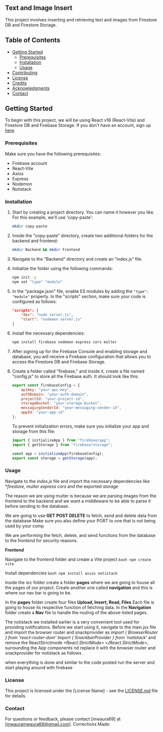 ## Text and Image Insert

This project involves inserting and retrieving text and images from Firestore DB and Firestore Storage.

## Table of Contents

- [Getting Started](#getting-started)
  - [Prerequisites](#prerequisites)
  - [Installation](#installation)
  - [Usage](#usage)
- [Contributing](#contributing)
- [License](#license)
- [Credits](#credits)
- [Acknowledgments](#acknowledgments)
- [Contact](#contact)

## Getting Started

To begin with this project, we will be using React v18 (React-Vite) and Firestore DB and Firebase Storage. If you don't have an account, sign up [here](https://console.firebase.google.com/.).

### Prerequisites

Make sure you have the following prerequisites:

- Firebase account
- React-Vite
- Axios
- Express
- Nodemon
- Notistack

### Installation

1. Start by creating a project directory. You can name it however you like. For this example, we'll use 'copy-paste':

    ```bash
    mkdir copy-paste
    ```

2. Inside the "copy-paste" directory, create two additional folders for the backend and frontend:

    ```bash
    mkdir Backend && mkdir Frontend
    ```

3. Navigate to the "Backend" directory and create an "index.js" file.

4. Initialize the folder using the following commands:

    ```bash
    npm init -y
    npm set "type" "module"
    ```

5. In the "package.json" file, enable ES modules by adding the `"type": "module"` property. In the "scripts" section, make sure your code is configured as follows:

    ```json
    "scripts": {
        "dev": "node server.js",
        "start": "nodemon server.js"
    }
    ```

6. Install the necessary dependencies:

    ```bash
    npm install firebase nodemon express cors multer
    ```

7. After signing up for the Firebase Console and enabling storage and database, you will receive a Firebase configuration that allows you to access the Firestore DB and Firebase Storage.

8. Create a folder called "firebase," and inside it, create a file named "config.js" to store all the Firebase auth. It should look like this:

    ```javascript
    export const firebaseConfig = {
        apiKey: "your-api-key",
        authDomain: "your-auth-domain",
        projectId: "your-project-id",
        storageBucket: "your-storage-bucket",
        messagingSenderId: "your-messaging-sender-id",
        appId: "your-app-id"
    };
    ```

   To prevent initialization errors, make sure you initialize your app and storage from this file:

    ```javascript
    import { initializeApp } from "firebase/app";
    import { getStorage } from "firebase/storage";

    const app = initializeApp(firebaseConfig);
    export const storage = getStorage(app);
    ```


### Usage

Navigate to the *index.js* file and import the necessary dependencies like **firestore, multer express cors* and the exported *storage*

The reason we are using multer is because we are parsing images from the frontend to the backend and we want a middleware to be able to parse it before sending to the database.

We are going to use **GET** **POST** **DELETE** to fetch, send and delete data from the database
Make sure you also define your PORT to one that is not being used by your comp

We are performing the fetch, delete, and send functions from the database to the frontend for security reasons.

**Frontend**

Navigate to the frontend folder and create a Vite project ```bash npm create vite```

Install dependencies ```bash npm install axios notistack```

Inside the src folder create a folder **pages** where we are going to house all the pages of our project. Create another one called **navigation** and this is where our nav bar is going to be.

In the **pages** folder create four files **Upload, Insert, Read, Files** Each file is going to house its respective function of fetching data. In the **Navigation** folder create a **Nav** file to handle the routing of the above-listed pages.

The notistack we installed earlier is a very convenient tool used for providing notifications. Before we start using it, navigate to the main.jsx file and import the browser router and snackprovider as *import { BrowserRouter } from 'react-router-dom' Import { SnackbarProvider } from 'notistack'* and remove the ReactStrictmode *<React.StrictMode>
    <App />
  </React.StrictMode>,* surrounding the App components nd replace it with the browser router and snackprovider for notistack as follows *<BrowserRouter>
    <SnackbarProvider>
      <App />
    </SnackbarProvider>
  </BrowserRouter>.*

when everything is done and similar to the code posted run the server and start playing around with firebase


### License

This project is licensed under the [License Name] - see the [LICENSE.md](LICENSE.md) file for details.

### Contact

For questions or feedback, please contact [mwaura69] at [mwauramwaura69@gmail.com].
Corrections Made: